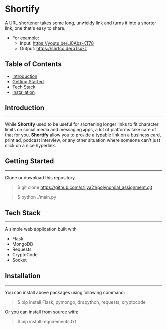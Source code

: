 # Shortify

A URL shortener takes some long, unwieldy link and turns it into a shorter link, one that's easy to share.

- For example:
  - Input: https://youtu.be/Li0Abz-KT78
  - Output: https://shrtco.de/qTsuEz
   
  
## Table of Contents

- [Introduction](#Introduction)  
- [Getting Started](#Getting-Started)  
- [Tech Stack](#Tech-Stack)
- [Installation](Installation)
    

## Introduction
___
While **Shortify** used to be useful for shortening longer links to fit character limits on social media and messaging apps, a lot of platforms take care of that for you. **Shortify** allow you to provide a typable link on a business card, print ad, podcast interview, or any other situation where someone can't just click on a nice hyperlink. 

## Getting Started
___
Clone or download this repository.
> $ git clone https://github.com/sajiya21/polynomial_assignment.git 

> $ python ./main.py

## Tech Stack
___
A simple web application built with

- Flask  
- MongoDB
- Requests
- CryptoCode
- Socket

## Installation
___
You can install above packages using following command:
> $ pip install Flask, pymongo, dnspython, requests, cryptocode

Or you can install from source with:
> $ pip install requirements.txt
